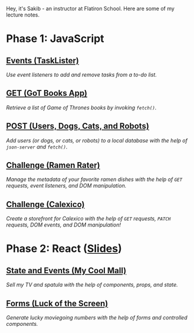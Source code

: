 Hey, it's Sakib - an instructor at Flatiron School. Here are some of my lecture notes.

# Phase 1: JavaScript

## [Events (TaskLister)](phase-1/dom-events)
_Use event listeners to add and remove tasks from a to-do list._

## [GET (GoT Books App)](phase-1/fetch-get)
_Retrieve a list of Game of Thrones books by invoking `fetch()`._

## [POST (Users, Dogs, Cats, and Robots)](phase-1/fetch-post)
_Add users (or dogs, or cats, or robots) to a local database with the help of `json-server` and `fetch()`._

## [Challenge (Ramen Rater)](phase-1/challenge-ramen)
_Manage the metadata of your favorite ramen dishes with the help of `GET` requests, event listeners, and DOM manipulation._

## [Challenge (Calexico)](phase-1/challenge-calexico)
_Create a storefront for Calexico with the help of `GET` requests, `PATCH` requests, DOM events, and DOM manipulation!_

# Phase 2: React ([Slides](phase-2/slides))

## [State and Events (My Cool Mall)](phase-2/state-events)
_Sell my TV and spatula with the help of components, props, and state._

## [Forms (Luck of the Screen)](phase-2/forms)
_Generate lucky moviegoing numbers with the help of forms and controlled components._

